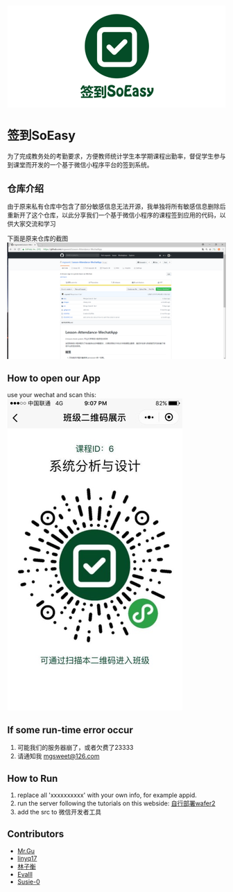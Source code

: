 ![titlebar](./images/icon2.png)

# 签到SoEasy
为了完成教务处的考勤要求，方便教师统计学生本学期课程出勤率，督促学生参与到课堂而开发的一个基于微信小程序平台的签到系统。

## 仓库介绍
由于原来私有仓库中包含了部分敏感信息无法开源，我单独将所有敏感信息删除后重新开了这个仓库，以此分享我们一个基于微信小程序的课程签到应用的代码，以供大家交流和学习

下面是原来仓库的截图
![](./images/repScreenCut.png)

## How to open our App
use your wechat and scan this:
![](./images/qr.jpg)

## If some run-time error occur
1. 可能我们的服务器崩了，或者欠费了23333
2. 请通知我 mgsweet@126.com

## How to Run
1. replace all 'xxxxxxxxxx' with your own info, for example appid. 
2. run the server following the tutorials on this webside: [自行部署wafer2](https://github.com/tencentyun/wafer2-startup/wiki/%E8%87%AA%E8%A1%8C%E9%83%A8%E7%BD%B2)
3. add the src to 微信开发者工具

## Contributors

- [Mr.Gu](https://github.com/mgsweet)
- [linyq17](https://github.com/linyq17)
- [林子衡](https://github.com/823046544)
- [Evalll](https://github.com/Evalll)
- [Susie-0](https://github.com/Susie-0)

